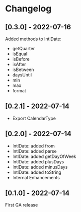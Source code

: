 # Changelog

## [0.3.0] - 2022-07-16

Added methods to IntlDate:

- getQuarter
- isEqual
- isBefore
- isAfter
- isBetween
- daysUntil
- min
- max
- format

## [0.2.1] - 2022-07-14

- Export CalendarType

## [0.2.0] - 2022-07-14

- IntlDate: added from
- IntlDate: added parse
- IntlDate: added getDayOfWeek
- IntlDate: added plusDays
- IntlDate: added minusDays
- IntlDate: added toString
- Internal Enhancements

## [0.1.0] - 2022-07-14

First GA release
